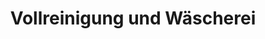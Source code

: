 ---
title: "Vollreinigung und Wäscherei"
url: /hamburg/vollreinigung-und-waescherei/
shop: Wäscherei
---